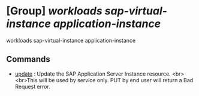# [Group] _workloads sap-virtual-instance application-instance_

workloads sap-virtual-instance application-instance

## Commands

- [update](/Commands/workloads/sap-virtual-instance/application-instance/_update.md)
: Update the SAP Application Server Instance resource. &lt;br&gt;&lt;br&gt;This will be used by service only. PUT by end user will return a Bad Request error.
